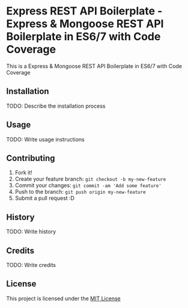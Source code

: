 # Express REST API Boilerplate - Express & Mongoose REST API Boilerplate in ES6/7 with Code Coverage

This is a Express & Mongoose REST API Boilerplate in ES6/7 with Code Coverage

## Installation

TODO: Describe the installation process

## Usage

TODO: Write usage instructions

## Contributing

1. Fork it!
2. Create your feature branch: `git checkout -b my-new-feature`
3. Commit your changes: `git commit -am 'Add some feature'`
4. Push to the branch: `git push origin my-new-feature`
5. Submit a pull request :D

## History

TODO: Write history

## Credits

TODO: Write credits

## License

This project is licensed under the [MIT License](https://github.com/oliversd/express-rest-api-boilerplate/blob/master/LICENSE)